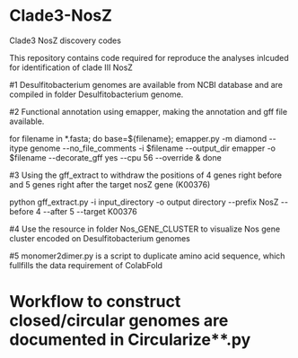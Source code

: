# Clade3-NosZ
Clade3 NosZ discovery codes

This repository contains code required for reproduce the analyses inlcuded for identification of clade III NosZ

#1 Desulfitobacterium genomes are available from NCBI database and are compiled in folder Desulfitobacterium genome.

#2 Functional annotation using emapper, making the annotation and gff file available.

for filename in *.fasta; do base=${filename}; emapper.py -m diamond --itype genome --no_file_comments -i $filename --output_dir emapper -o  $filename --decorate_gff yes --cpu 56 --override & done

#3 Using the gff_extract to withdraw the positions of 4 genes right before and 5 genes right after the target nosZ gene (K00376)

python gff_extract.py -i input_directory -o output directory --prefix NosZ --before 4 --after 5 --target K00376

#4 Use the resource in folder Nos_GENE_CLUSTER to visualize Nos gene cluster encoded on Desulfitobacterium genomes

#5 monomer2dimer.py is a script to duplicate amino acid sequence, which fullfills the data requirement of ColabFold

# Workflow to construct closed/circular genomes are documented in Circularize**.py
